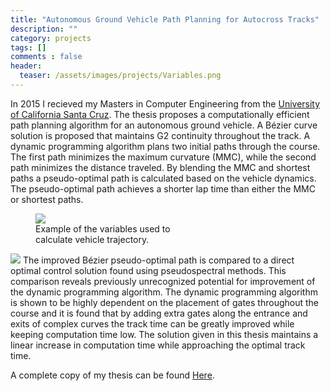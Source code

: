 ```yaml
---
title: "Autonomous Ground Vehicle Path Planning for Autocross Tracks"
description: ""
category: projects 
tags: []
comments : false
header:
  teaser: /assets/images/projects/Variables.png
---
```


In 2015 I recieved my Masters in Computer Engineering from the [University of California Santa Cruz](http://www.ucsc.edu). The thesis proposes a computationally efficient path planning algorithm for an autonomous ground vehicle. A Bézier curve solution is proposed that maintains G2 continuity throughout the track. A dynamic programming algorithm plans two initial paths through the course. The first path minimizes the maximum curvature (MMC), while the second path minimizes the distance traveled. By blending the MMC and shortest paths a pseudo-optimal path is calculated based on the vehicle dynamics. The pseudo-optimal path achieves a shorter lap time than either the MMC or shortest paths.

<figure style="width: 250px;" class="align-right">
	<img src="{{site.url}}{{site.baseurl}}/assets/images/projects/Rust.png" />
	<figcaption>Example of the variables used to calculate vehicle trajectory.</figcaption>
</figure>

<img src="{{site.url}}/images/Variables.png" />
The improved Bézier pseudo-optimal path is compared to a direct optimal control solution found using pseudospectral methods. This comparison reveals previously unrecognized potential for improvement of the dynamic programming algorithm. The dynamic programming algorithm is shown to be highly dependent on the placement of gates throughout the course and it is found that by adding extra gates along the entrance and exits of complex curves the track time can be greatly improved while keeping computation time low. The solution given in this thesis maintains a linear increase in computation time while approaching the optimal track time.

A complete copy of my thesis can be found [Here]({{site.url}}/Documents/Jash_Thesis.pdf).


